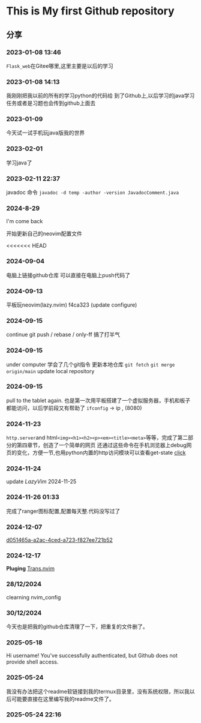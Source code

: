 # This is My first Github repository

## 分享

### 2023-01-08 13:46

`Flask_web`在Gitee哪里,这里主要是以后的学习

### 2023-01-08 14:13

我刚刚把我以前的所有的学习python的代码给 到了Github上,以后学习的java学习任务或者是习题也会传到github上面去

### 2023-01-09

今天试一试手机玩java版我的世界

### 2023-02-01

学习java了

### 2023-02-11 22:37

javadoc 命令 `javadoc -d temp -author -version JavadocComment.java`

### 2024-8-29

I'm come back

开始更新自己的neovim配置文件

<<<<<<< HEAD

### 2024-09-04

电脑上链接github仓库
可以直接在电脑上push代码了

### 2024-09-13

平板玩neovim(lazy.nvim)
 f4ca323 (update configure)

### 2024-09-15

continue git push / rebase / only-ff
搞了打半气

### 2024-09-15

under computer
学会了几个git指令
更新本地仓库
`git fetch`
`git merge origin/main`
update local repository

### 2024-09-15

pull to the tablet again.
也是第一次用平板搭建了一个虚拟服务器，手机和板子都能访问，以后学前段又有帮助了
`ifconfig` -> ip , (8080)

### 2024-11-23

`http.server`and html`<img><h1><h2><p><em><title><meta>`等等，完成了第二部分的第四章节，创造了一个简单的网页
还通过这些命令在手机浏览器上debug网页的变化，方便一节,也用python内置的http访问模块可以查看get-state
[click](http://192.168.1.13:8000/index.html)

### 2024-11-24

update *LazyVim*
2024-11-25

### 2024-11-26 01:33

完成了ranger图标配置,配置每天整.代码没写过了

### 2024-12-07

[d051465a-a2ac-4ced-a723-f827ee721b52](http://www.github.com/)

### 2024-12-17

**Pluging**
[Trans.nvim](https://github.com/JuanZoran/Trans.nvim)

### 28/12/2024

clearning nvim_config

### 30/12/2024

今天也是把我的github仓库清理了一下，把重复的文件删了。

### 2025-05-18

Hi username! You've successfully authenticated, but Github does not provide shell access.

### 2025-05-24

我没有办法把这个readme软链接到我的termux目录里，没有系统权限，所以我以后可能要直接在这里编写我的readme文件了。

### 2025-05-24 22:16
